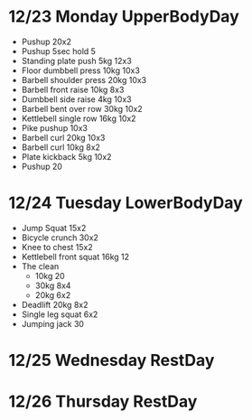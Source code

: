 # 12/23 Monday UpperBodyDay
* Pushup 20x2
* Pushup 5sec hold 5
* Standing plate push 5kg 12x3
* Floor dumbbell press 10kg 10x3
* Barbell shoulder press 20kg 10x3
* Barbell front raise 10kg 8x3
* Dumbbell side raise 4kg 10x3
* Barbell bent over row 30kg 10x2
* Kettlebell single row 16kg 10x2
* Pike pushup 10x3
* Barbell curl 20kg 10x3
* Barbell curl 10kg 8x2
* Plate kickback 5kg 10x2
* Pushup 20

# 12/24 Tuesday LowerBodyDay
* Jump Squat 15x2
* Bicycle crunch 30x2
* Knee to chest 15x2
* Kettlebell front squat 16kg 12
* The clean
  * 10kg 20
  * 30kg 8x4
  * 20kg 6x2
* Deadlift 20kg 8x2
* Single leg squat 6x2
* Jumping jack 30

# 12/25 Wednesday RestDay

# 12/26 Thursday RestDay
